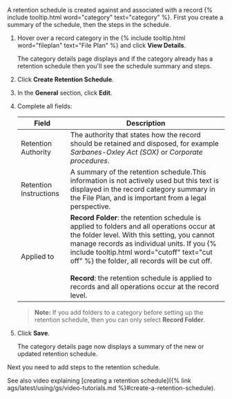 A retention schedule is created against and associated with a record {% include tooltip.html word="category" text="category" %}. First you create a summary of the schedule, then the steps in the schedule.

1. Hover over a record category in the {% include tooltip.html word="fileplan" text="File Plan" %} and click **View Details**.

    The category details page displays and if the category already has a retention schedule then you'll see the schedule summary and steps.

2. Click **Create Retention Schedule**.

3. In the **General** section, click **Edit**.

4. Complete all fields:

    |Field|Description|
    |-----|-----------|
    |Retention Authority|The authority that states how the record should be retained and disposed, for example *Sarbanes-Oxley Act (SOX)* or *Corporate procedures*.|
    |Retention Instructions|A summary of the retention schedule.This information is not actively used but this text is displayed in the record category summary in the File Plan, and is important from a legal perspective.|
    |Applied to|**Record Folder**: the retention schedule is applied to folders and all operations occur at the folder level. With this setting, you cannot manage records as individual units. If you {% include tooltip.html word="cutoff" text="cut off" %} the folder, all records will be cut off. <br><br>**Record**: the retention schedule is applied to records and all operations occur at the record level.|

    >**Note:** If you add folders to a category before setting up the retention schedule, then you can only select **Record Folder**.

5. Click **Save**.

    The category details page now displays a summary of the new or updated retention schedule.

Next you need to add steps to the retention schedule.

See also video explaining [creating a retention schedule]({% link ags/latest/using/gs/video-tutorials.md %}#create-a-retention-schedule).